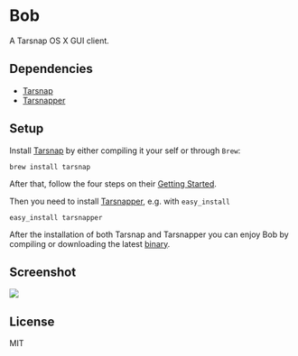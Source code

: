 Bob
==========
A Tarsnap OS X GUI client.

## Dependencies
- [Tarsnap](http://www.tarsnap.com/)
- [Tarsnapper](https://github.com/miracle2k/tarsnapper)

## Setup

Install [Tarsnap](http://www.tarsnap.com/) by either compiling it your self or through `Brew`:

	brew install tarsnap

After that, follow the four steps on their [Getting Started](http://www.tarsnap.com/gettingstarted.html).
	
	
Then you need to install [Tarsnapper](https://github.com/miracle2k/tarsnapper), e.g. with `easy_install`

	easy_install tarsnapper

After the installation of both Tarsnap and Tarsnapper you can enjoy Bob by compiling or downloading the latest [binary](https://github.com/casperstorm/Bob/releases).

## Screenshot

![](https://raw.githubusercontent.com/casperstorm/casperstorm.github.io/master/img/bob.png)

## License

MIT